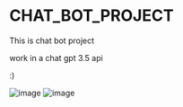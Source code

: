 # CHAT_BOT_PROJECT

This is chat bot project 

work in a chat gpt 3.5 api

:)

![image](https://github.com/Kanisshk/CHAT_BOT_PROJECT/assets/97302412/481744b4-9beb-40e0-b40a-5ffcb573c93f)
![image](https://github.com/Kanisshk/CHAT_BOT_PROJECT/assets/97302412/cfbef2d4-a9c6-4631-b632-5cc73e67c7c5)

